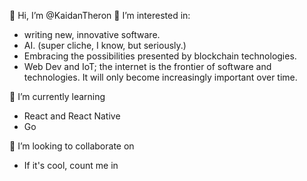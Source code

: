 👋 Hi, I’m @KaidanTheron
👀 I’m interested in:
-   writing new, innovative software.
-   AI. (super cliche, I know, but seriously.)
-   Embracing the possibilities presented by blockchain technologies.
-   Web Dev and IoT; the internet is the frontier of software and technologies. It will only become increasingly important over time.

🌱 I’m currently learning
-   React and React Native
-   Go

💞️ I’m looking to collaborate on
-   If it's cool, count me in

<!---
KaidanTheron/KaidanTheron is a ✨ special ✨ repository because its `README.md` (this file) appears on your GitHub profile.
You can click the Preview link to take a look at your changes.
--->
